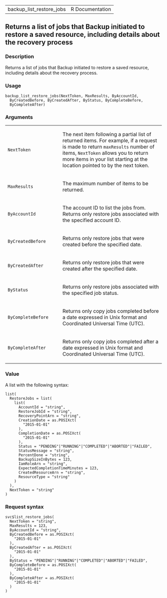 <table style="width: 100%;">
<tbody>
<tr class="odd">
<td>backup_list_restore_jobs</td>
<td style="text-align: right;">R Documentation</td>
</tr>
</tbody>
</table>

## Returns a list of jobs that Backup initiated to restore a saved resource, including details about the recovery process

### Description

Returns a list of jobs that Backup initiated to restore a saved
resource, including details about the recovery process.

### Usage

    backup_list_restore_jobs(NextToken, MaxResults, ByAccountId,
      ByCreatedBefore, ByCreatedAfter, ByStatus, ByCompleteBefore,
      ByCompleteAfter)

### Arguments

<table>
<colgroup>
<col style="width: 35%" />
<col style="width: 65%" />
</colgroup>
<tbody>
<tr class="odd">
<td><code
id="backup_list_restore_jobs_:_NextToken">NextToken</code></td>
<td><p>The next item following a partial list of returned items. For
example, if a request is made to return <code>maxResults</code> number
of items, <code>NextToken</code> allows you to return more items in your
list starting at the location pointed to by the next token.</p></td>
</tr>
<tr class="even">
<td><code
id="backup_list_restore_jobs_:_MaxResults">MaxResults</code></td>
<td><p>The maximum number of items to be returned.</p></td>
</tr>
<tr class="odd">
<td><code
id="backup_list_restore_jobs_:_ByAccountId">ByAccountId</code></td>
<td><p>The account ID to list the jobs from. Returns only restore jobs
associated with the specified account ID.</p></td>
</tr>
<tr class="even">
<td><code
id="backup_list_restore_jobs_:_ByCreatedBefore">ByCreatedBefore</code></td>
<td><p>Returns only restore jobs that were created before the specified
date.</p></td>
</tr>
<tr class="odd">
<td><code
id="backup_list_restore_jobs_:_ByCreatedAfter">ByCreatedAfter</code></td>
<td><p>Returns only restore jobs that were created after the specified
date.</p></td>
</tr>
<tr class="even">
<td><code id="backup_list_restore_jobs_:_ByStatus">ByStatus</code></td>
<td><p>Returns only restore jobs associated with the specified job
status.</p></td>
</tr>
<tr class="odd">
<td><code
id="backup_list_restore_jobs_:_ByCompleteBefore">ByCompleteBefore</code></td>
<td><p>Returns only copy jobs completed before a date expressed in Unix
format and Coordinated Universal Time (UTC).</p></td>
</tr>
<tr class="even">
<td><code
id="backup_list_restore_jobs_:_ByCompleteAfter">ByCompleteAfter</code></td>
<td><p>Returns only copy jobs completed after a date expressed in Unix
format and Coordinated Universal Time (UTC).</p></td>
</tr>
</tbody>
</table>

### Value

A list with the following syntax:

    list(
      RestoreJobs = list(
        list(
          AccountId = "string",
          RestoreJobId = "string",
          RecoveryPointArn = "string",
          CreationDate = as.POSIXct(
            "2015-01-01"
          ),
          CompletionDate = as.POSIXct(
            "2015-01-01"
          ),
          Status = "PENDING"|"RUNNING"|"COMPLETED"|"ABORTED"|"FAILED",
          StatusMessage = "string",
          PercentDone = "string",
          BackupSizeInBytes = 123,
          IamRoleArn = "string",
          ExpectedCompletionTimeMinutes = 123,
          CreatedResourceArn = "string",
          ResourceType = "string"
        )
      ),
      NextToken = "string"
    )

### Request syntax

    svc$list_restore_jobs(
      NextToken = "string",
      MaxResults = 123,
      ByAccountId = "string",
      ByCreatedBefore = as.POSIXct(
        "2015-01-01"
      ),
      ByCreatedAfter = as.POSIXct(
        "2015-01-01"
      ),
      ByStatus = "PENDING"|"RUNNING"|"COMPLETED"|"ABORTED"|"FAILED",
      ByCompleteBefore = as.POSIXct(
        "2015-01-01"
      ),
      ByCompleteAfter = as.POSIXct(
        "2015-01-01"
      )
    )
